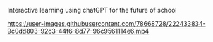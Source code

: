 Interactive learning using chatGPT for the future of school

https://user-images.githubusercontent.com/78668728/222433834-9c0dd803-92c3-44f6-8d77-96c9561114e6.mp4


